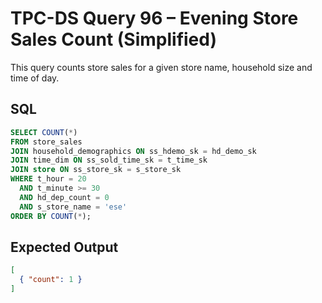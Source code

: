 # TPC-DS Query 96 – Evening Store Sales Count (Simplified)

This query counts store sales for a given store name, household size and time of day.

## SQL
```sql
SELECT COUNT(*)
FROM store_sales
JOIN household_demographics ON ss_hdemo_sk = hd_demo_sk
JOIN time_dim ON ss_sold_time_sk = t_time_sk
JOIN store ON ss_store_sk = s_store_sk
WHERE t_hour = 20
  AND t_minute >= 30
  AND hd_dep_count = 0
  AND s_store_name = 'ese'
ORDER BY COUNT(*);
```

## Expected Output
```json
[
  { "count": 1 }
]
```
